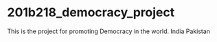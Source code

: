 # 201b218_democracy_project
This is the project for promoting Democracy in the world.
India
Pakistan
